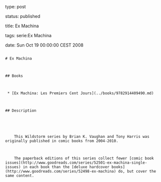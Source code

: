 type: post
status: published
title: Ex Machina
tags: serie:Ex Machina
date: Sun Oct 19 00:00:00 CEST 2008
~~~~~~
# Ex Machina

## Books

 * [Ex Machina: Les Premiers Cent Jours](../books/9782914409490.md)

## Description


    This Wildstorm series by Brian K. Vaughan and Tony Harris was originally published in comic books from 2004-2010. 
    
    The paperback editions of this series collect fewer [comic book issues](http://www.goodreads.com/series/52501-ex-machina-single-issues) in each book than the [deluxe hardcover books](http://www.goodreads.com/series/52498-ex-machina) do, but cover the same content.


